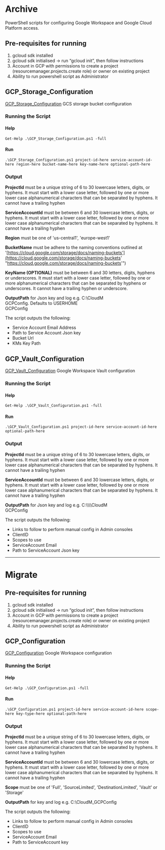 
# Archive

PowerShell scripts for configuring Google Workspace and Google Cloud Platform access.

## Pre-requisites for running

1. gcloud sdk installed
2. gcloud sdk initialised → run “gcloud init”, then follow instructions
3. Account in GCP with permissions to create a project (resourcemanager.projects.create role) or owner on existing project
4. Ability to run powershell script as Administrator

## GCP_Storage_Configuration

[GCP_Storage_Configuration](Archive/GCP_Storage_Configuration.ps1) GCS storage bucket configuration

### Running the Script

#### Help

    Get-Help .\GCP_Storage_Configuration.ps1 -full

#### Run

    .\GCP_Storage_Configuration.ps1 project-id-here service-account-id-here region-here bucket-name-here key-name-here optional-path-here

### Output

**ProjectId** must be a unique string of 6 to 30 lowercase letters, digits, or hyphens. It must start with a lower case letter, followed by one or more lower case alphanumerical characters that can be separated by hyphens. It cannot have a trailing hyphen

**ServiceAccountId** must be between 6 and 30 lowercase letters, digits, or hyphens. It must start with a lower case letter, followed by one or more lower case alphanumerical characters that can be separated by hyphens. It cannot have a trailing hyphen

**Region** must be one of 'us-central1', 'europe-west1'

**BucketName** must be adhere to the naming conventions outlined at '[https://cloud.google.com/storage/docs/naming-buckets'](https://cloud.google.com/storage/docs/naming-buckets' "https://cloud.google.com/storage/docs/naming-buckets'")

**KeyName (OPTIONAL)** must be between 6 and 30 letters, digits, hyphens or underscores. It must start with a lower case letter, followed by one or more alphanumerical characters that can be separated by hyphens or underscores. It cannot have a trailing hyphen or underscore.

**OutputPath** for Json key and log e.g. C:\\CloudM  
GCPConfig. Defaults to USERHOME  
GCPConfig

The script outputs the following:

-   Service Account Email Address    
-   Path to Service Account Json key    
-   Bucket Url    
-   KMs Key Path


## GCP_Vault_Configuration

[GCP_Vault_Configuration](Archive/GCP_Vault_Configuration.ps1) Google Workspace Vault configuration

### Running the Script

#### Help

    Get-Help .\GCP_Vault_Configuration.ps1 -full

#### Run

    .\GCP_Vault_Configuration.ps1 project-id-here service-account-id-here optional-path-here

### Output

**ProjectId** must be a unique string of 6 to 30 lowercase letters, digits, or hyphens. It must start with a lower case letter, followed by one or more lower case alphanumerical characters that can be separated by hyphens. It cannot have a trailing hyphen

**ServiceAccountId** must be between 6 and 30 lowercase letters, digits, or hyphens. It must start with a lower case letter, followed by one or more lower case alphanumerical characters that can be separated by hyphens. It cannot have a trailing hyphen

**OutputPath** for Json key and log e.g. C:\\\\\\\\CloudM  
GCPConfig

The script outputs the following:

-   Links to follow to perform manual config in Admin consoles    
-   ClientID    
-   Scopes to use    
-   ServiceAccount Email    
-   Path to ServiceAccount Json key

---

# Migrate

## Pre-requisites for running

1. gcloud sdk installed
2. gcloud sdk initialised → run “gcloud init”, then follow instructions
3. Account in GCP with permissions to create a project (resourcemanager.projects.create role) or owner on existing project
4. Ability to run powershell script as Administrator

## GCP_Configuration

[GCP_Configuration](Migrate/GCP_Configuration.ps1) Google Workspace configuration

### Running the Script

#### Help

    Get-Help .\GCP_Configuration.ps1 -full

#### Run

    .\GCP_Configuration.ps1 project-id-here service-account-id-here scope-here key-type-here optional-path-here

### Output

**ProjectId** must be a unique string of 6 to 30 lowercase letters, digits, or hyphens. It must start with a lower case letter, followed by one or more lower case alphanumerical characters that can be separated by hyphens. It cannot have a trailing hyphen

**ServiceAccountId** must be between 6 and 30 lowercase letters, digits, or hyphens. It must start with a lower case letter, followed by one or more lower case alphanumerical characters that can be separated by hyphens. It cannot have a trailing hyphen

**Scope** must be one of 'Full', 'SourceLimited', 'DestinationLimited', 'Vault' or 'Storage'

**OutputPath** for key and log e.g. C:\CloudM_GCPConfig

The script outputs the following:

 - Links to follow to perform manual config in Admin consoles
 - ClientID       
 - Scopes to use      
 - ServiceAccount Email       
 - Path to ServiceAccount key
